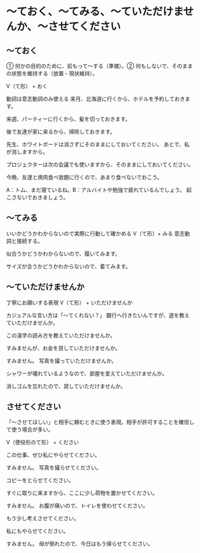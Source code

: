 # 〜ておく、〜てみる、〜ていただけませんか、〜させてください

## 〜ておく
① 何かの目的のために、前もって～する（準備）。② 何もしないで、そのままの状態を維持する（放置・現状維持）。

V（て形） + おく

動詞は意志動詞のみ使える
来月、北海道に行くから、ホテルを予約しておきます。

来週、パーティーに行くから、髪を切っておきます。

後で友達が家に来るから、掃除しておきます。

先生、ホワイトボードは消さずにそのままにしておいてください。
あとで、私が消しますから。

プロジェクターは次の会議でも使いますから、そのままにしておいてください。

今晩、友達と焼肉食べ放題に行くので、あまり食べないでおこう。

A：トム、まだ寝ているね。B：アルバイトや勉強で疲れているんでしょう。
起こさないでおきましょう。




## 〜てみる
いいかどうかわからないので実際に行動して確かめる
V（て形）+ みる 意志動詞と接続する。

似合うかどうかわからないので、履いてみます。

サイズが合うかどうかわからないので、着てみます。

## 〜ていただけませんか
丁寧にお願いする表現
V（て形） + いただけませんか

カジュアルな言い方は「〜てくれない？」
銀行へ行きたいんですが、道を教えていただけませんか。

この漢字の読み方を教えていただけませんか。

すみませんが、お金を貸していただけませんか。

すみません。
写真を撮っていただけませんか。

シャワーが壊れているようなので、部屋を変えていただけませんか。

消しゴムを忘れたので、貸していただけませんか。

## させてください
「〜させてほしい」と相手に頼むときに使う表現。相手が許可することを確信して使う場合が多い。

V（使役形のて形） + ください

この仕事、ぜひ私にやらせてください。

すみません。
写真を撮らせてください。

コピーをとらせてください。

すぐに取りに来ますから、ここに少し荷物を置かせてください。

すみません。
お腹が痛いので、トイレを使わせてください。

もう少し考えさせてください。

私にもやらせてください。

すみません。
母が倒れたので、今日はもう帰らせてください。
